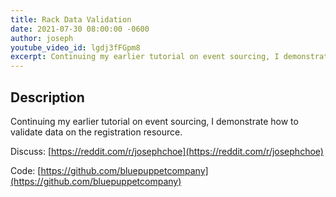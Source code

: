 ```yaml
---
title: Rack Data Validation
date: 2021-07-30 08:00:00 -0600
author: joseph
youtube_video_id: lgdj3fFGpm8
excerpt: Continuing my earlier tutorial on event sourcing, I demonstrate how to validate data on the registration resource.
---
```


## Description

Continuing my earlier tutorial on event sourcing, I demonstrate how to validate data on the registration resource.

Discuss: [https://reddit.com/r/josephchoe](https://reddit.com/r/josephchoe)

Code: [https://github.com/bluepuppetcompany](https://github.com/bluepuppetcompany)
